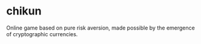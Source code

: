 # chikun
Online game based on pure risk aversion, made possible by the emergence of cryptographic currencies.
